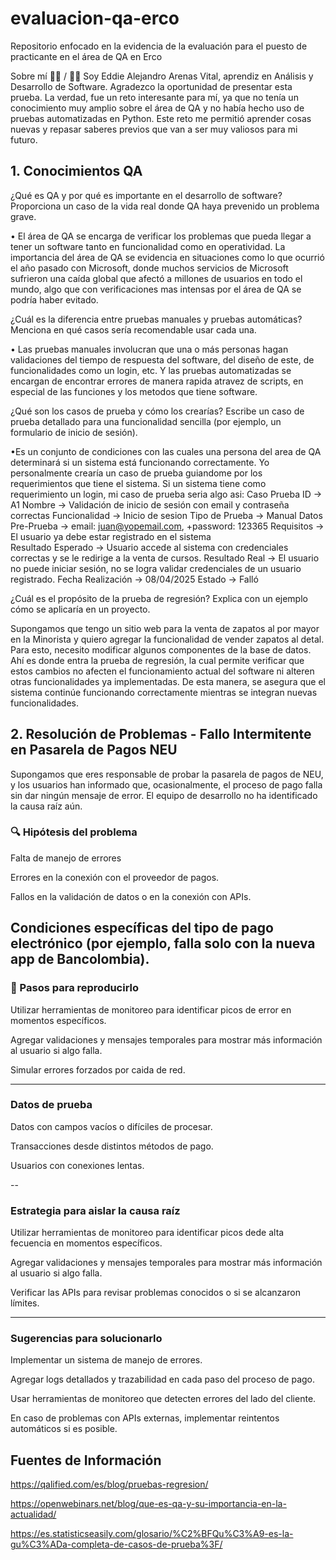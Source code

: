# evaluacion-qa-erco
Repositorio enfocado en la evidencia de la evaluación para el puesto de practicante en el área de QA en Erco

Sobre mí 👩‍💻 / 👨‍💻
Soy Eddie Alejandro Arenas Vital, aprendiz en Análisis y Desarrollo de Software. Agradezco la oportunidad de presentar esta prueba. La verdad, fue un reto interesante para mí, ya que no tenía un conocimiento muy amplio sobre el área de QA y no había hecho uso de pruebas automatizadas en Python.
Este reto me permitió aprender cosas nuevas y repasar saberes previos que van a ser muy valiosos para mi futuro.

## 1. Conocimientos QA

¿Qué es QA y por qué es importante en el desarrollo de software? Proporciona un caso de la vida real donde QA haya prevenido un problema grave.

• El área de QA se encarga de verificar los problemas que pueda llegar a tener un software tanto en funcionalidad como en operatividad. La importancia del área de QA se evidencia en situaciones como lo que ocurrió el año pasado con Microsoft, donde muchos servicios de Microsoft sufrieron una caída global que afectó a millones de usuarios en todo el mundo, algo que con verificaciones mas intensas por el área de QA se podría haber evitado. 

¿Cuál es la diferencia entre pruebas manuales y pruebas automáticas? Menciona en qué casos sería recomendable usar cada una.

• Las pruebas manuales involucran que una o más personas hagan validaciones del tiempo de respuesta del software, del diseño de este, de funcionalidades como un login, etc. Y las pruebas automatizadas se encargan de encontrar errores de manera rapida atravez de scripts, en especial de las funciones y los metodos que tiene software.

¿Qué son los casos de prueba y cómo los crearías? Escribe un caso de prueba detallado para una funcionalidad sencilla (por ejemplo, un formulario de inicio de sesión).

•Es un conjunto de condiciones con las cuales una persona del area de QA determinará si un sistema está funcionando correctamente. Yo personalmente crearía un caso de prueba guiandome por los requerimientos que tiene el sistema. Si un sistema tiene como requerimiento un login, mi caso de prueba seria algo asi:
Caso Prueba
ID -> A1
Nombre -> Validación de inicio de sesión con email y contraseña correctas
Funcionalidad -> Inicio de sesion
Tipo de Prueba -> Manual
Datos Pre-Prueba -> email: juan@yopemail.com, +password: 123365
Requisitos -> El usuario ya debe estar registrado en el sistema                    
Resultado Esperado -> Usuario accede al sistema con credenciales correctas y se le redirige a la venta de cursos.
Resultado Real -> El usuario no puede iniciar sesión, no se logra validar credenciales de un usuario registrado.
Fecha Realización -> 08/04/2025
Estado -> Falló

¿Cuál es el propósito de la prueba de regresión? Explica con un ejemplo cómo se aplicaría en un proyecto.

Supongamos que tengo un sitio web para la venta de zapatos al por mayor en la Minorista y quiero agregar la funcionalidad de vender zapatos al detal. Para esto, necesito modificar algunos componentes de la base de datos.
Ahí es donde entra la prueba de regresión, la cual permite verificar que estos cambios no afecten el funcionamiento actual del software ni alteren otras funcionalidades ya implementadas.
De esta manera, se asegura que el sistema continúe funcionando correctamente mientras se integran nuevas funcionalidades.


## 2. Resolución de Problemas - Fallo Intermitente en Pasarela de Pagos NEU
Supongamos que eres responsable de probar la pasarela de pagos de NEU, y los usuarios han informado que, ocasionalmente, el proceso de pago falla sin dar ningún mensaje de error. El equipo de desarrollo no ha identificado la causa raíz aún.

### 🔍 Hipótesis del problema

Falta de manejo de errores

Errores en la conexión con el proveedor de pagos.

Fallos en la validación de datos o en la conexión con APIs.

Condiciones específicas del tipo de pago electrónico (por ejemplo, falla solo con la nueva app de Bancolombia).
---

### 🧪 Pasos para reproducirlo

Utilizar herramientas de monitoreo para identificar picos de error en momentos específicos.

Agregar validaciones y mensajes temporales para mostrar más información al usuario si algo falla.

Simular errores forzados por caida de red.

---

### Datos de prueba

Datos con campos vacíos o difíciles de procesar.

Transacciones desde distintos métodos de pago.

Usuarios con conexiones lentas.

--
###  Estrategia para aislar la causa raíz

Utilizar herramientas de monitoreo para identificar picos dede alta fecuencia en momentos específicos.

Agregar validaciones y mensajes temporales para mostrar más información al usuario si algo falla.

Verificar las APIs para revisar problemas conocidos o si se alcanzaron límites.

---

### Sugerencias para solucionarlo

Implementar un sistema de manejo de errores.

Agregar logs detallados y trazabilidad en cada paso del proceso de pago.

Usar herramientas de monitoreo que detecten errores del lado del cliente.

En caso de problemas con APIs externas, implementar reintentos automáticos si es posible.


## Fuentes de Información

https://qalified.com/es/blog/pruebas-regresion/

https://openwebinars.net/blog/que-es-qa-y-su-importancia-en-la-actualidad/

https://es.statisticseasily.com/glosario/%C2%BFQu%C3%A9-es-la-gu%C3%ADa-completa-de-casos-de-prueba%3F/